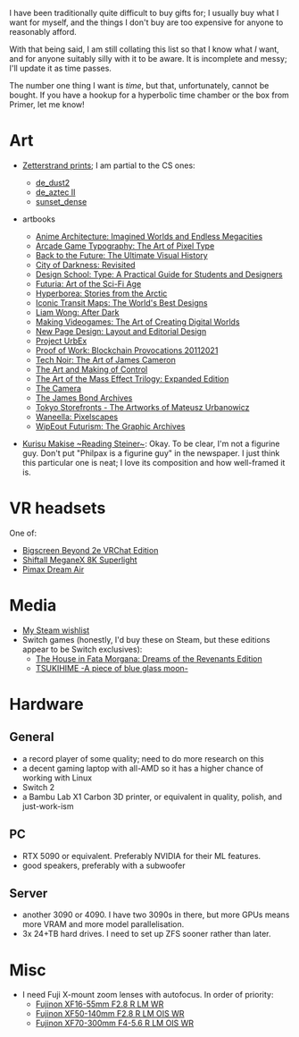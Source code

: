 I have been traditionally quite difficult to buy gifts for; I usually buy what I want for myself, and the things I don't buy are too expensive for anyone to reasonably afford.

With that being said, I am still collating this list so that I know what _I_ want, and for anyone suitably silly with it to be aware. It is incomplete and messy; I'll update it as time passes.

The number one thing I want is _time_, but that, unfortunately, cannot be bought. If you have a hookup for a hyperbolic time chamber or the box from Primer, let me know!

# Art

- [Zetterstrand prints](https://shop.zetterstrand.com/collections/prints); I am partial to the CS ones:

  - [de_dust2](https://shop.zetterstrand.com/products/de_dust2-zetterstrand-enhanced-matte-paper-poster)
  - [de_aztec II](https://shop.zetterstrand.com/products/de_aztec-zetterstrand-enhanced-matte-paper-poster)
  - [sunset_dense](https://shop.zetterstrand.com/products/sunset_dense-enhanced-matte-poster)

- artbooks

  - [Anime Architecture: Imagined Worlds and Endless Megacities](https://www.goodreads.com/book/show/51283907-anime-architecture)
  - [Arcade Game Typography: The Art of Pixel Type](https://www.goodreads.com/book/show/43785837-arcade-game-typography)
  - [Back to the Future: The Ultimate Visual History](https://www.goodreads.com/book/show/24892872-back-to-the-future)
  - [City of Darkness: Revisited](https://www.goodreads.com/book/show/21461161-city-of-darkness)
  - [Design School: Type: A Practical Guide for Students and Designers](https://www.goodreads.com/book/show/32498661-design-school)
  - [Futuria: Art of the Sci-Fi Age](https://www.goodreads.com/book/show/63069437-futuria)
  - [Hyperborea: Stories from the Arctic](https://www.goodreads.com/book/show/123028449-hyperborea)
  - [Iconic Transit Maps: The World's Best Designs](https://www.goodreads.com/book/show/209501562-iconic-transit-maps)
  - [Liam Wong: After Dark](https://www.goodreads.com/book/show/60670048-liam-wong)
  - [Making Videogames: The Art of Creating Digital Worlds](https://www.goodreads.com/book/show/57753972-making-videogames)
  - [New Page Design: Layout and Editorial Design](https://www.goodreads.com/book/show/62979035-new-page-design)
  - [Project UrbEx](https://www.goodreads.com/book/show/189147245-project-urbex)
  - [Proof of Work: Blockchain Provocations 20112021](https://www.goodreads.com/book/show/60262546-proof-of-work)
  - [Tech Noir: The Art of James Cameron](https://www.goodreads.com/book/show/57057960-tech-noir)
  - [The Art and Making of Control](https://www.goodreads.com/book/show/54974433-the-art-and-making-of-control-limited-edition)
  - [The Art of the Mass Effect Trilogy: Expanded Edition](https://www.goodreads.com/book/show/54608868-the-art-of-the-mass-effect-trilogy)
  - [The Camera](https://www.goodreads.com/book/show/20501.The_Camera)
  - [The James Bond Archives](https://www.goodreads.com/book/show/14661626-the-james-bond-archives-)
  - [Tokyo Storefronts - The Artworks of Mateusz Urbanowicz](https://www.goodreads.com/book/show/40025407-tokyo-storefronts---the-artworks-of-mateusz-urbanowicz)
  - [Waneella: Pixelscapes](https://www.goodreads.com/book/show/209499026-waneella)
  - [WipEout Futurism: The Graphic Archives](https://www.goodreads.com/book/show/210016015-wipeout-futurism)

- [Kurisu Makise \~Reading Steiner\~](https://www.goodsmile.com/en/product/11001/Kurisu+Makise+%7EReading+Steiner%7E): Okay. To be clear, I'm not a figurine guy. Don't put "Philpax is a figurine guy" in the newspaper. I just think this particular one is neat; I love its composition and how well-framed it is.

# VR headsets

One of:

- [Bigscreen Beyond 2e VRChat Edition](https://store.bigscreenvr.com/products/bigscreen-beyond-2)
- [Shiftall MeganeX 8K Superlight](https://en.shiftall.net/products/meganex8k)
- [Pimax Dream Air](https://pimax.com/pages/dream-air)

# Media

- [My Steam wishlist](https://store.steampowered.com/wishlist/id/Philpax/)
- Switch games (honestly, I'd buy these on Steam, but these editions appear to be Switch exclusives):
  - [The House in Fata Morgana: Dreams of the Revenants Edition](https://www.nintendo.com/us/store/products/the-house-in-fata-morgana-dreams-of-the-revenants-edition-switch/)
  - [TSUKIHIME -A piece of blue glass moon-](https://www.nintendo.com/us/store/products/tsukihime-a-piece-of-blue-glass-moon-switch/)

# Hardware

## General

- a record player of some quality; need to do more research on this
- a decent gaming laptop with all-AMD so it has a higher chance of working with Linux
- Switch 2
- a Bambu Lab X1 Carbon 3D printer, or equivalent in quality, polish, and just-work-ism

## PC

- RTX 5090 or equivalent. Preferably NVIDIA for their ML features.
- good speakers, preferably with a subwoofer

## Server

- another 3090 or 4090. I have two 3090s in there, but more GPUs means more VRAM and more model parallelisation.
- 3x 24+TB hard drives. I need to set up ZFS sooner rather than later.

# Misc

- I need Fuji X-mount zoom lenses with autofocus. In order of priority:
  - [Fujinon XF16-55mm F2.8 R LM WR](https://www.fujifilm-x.com/global/products/lenses/xf16-55mmf28-r-lm-wr/)
  - [Fujinon XF50-140mm F2.8 R LM OIS WR](https://www.fujifilm-x.com/global/products/lenses/xf50-140mmf28-r-lm-ois-wr/)
  - [Fujinon XF70-300mm F4-5.6 R LM OIS WR](https://www.fujifilm-x.com/global/products/lenses/xf70-300mmf4-56-r-lm-ois-wr/)
